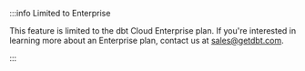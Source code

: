 :::info Limited to Enterprise

This feature is limited to the dbt Cloud Enterprise plan. If you're interested in learning more about an Enterprise plan, contact us at <sales@getdbt.com>.

:::
